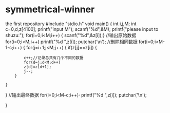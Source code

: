 # symmetrical-winner
the first repository
#include "stdio.h"
void main()
{   int i,j,M;
int c=0,d,z[4100];
printf("input M");
		scanf("%d",&M);
		printf("please input to shuzu:");
for(i=0;i<M;i++)
{
scanf("%d",&z[i]);}
	//输出原始数据
    for(i=0;i<M;i++)
		printf("%d ",z[i]);
	putchar('\n');
	//删除相同数据
for(i=0;i<M-1-c;i++)
{
	for(j=i+1;j<M;j++)
	{ 
		if(z[j]==z[i])
        {

			c++;//记录总共有几个不同的数据
			for(d=j;d<M;d++)
			z[d]=z[d+1];
		    j--;
		}

    }

}
//输出最终数据
for(i=0;i<M-c;i++)·
		printf("%d ",z[i]);
	putchar('\n');			

}

